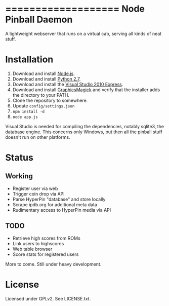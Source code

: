 ===================
Node Pinball Daemon
===================

A lightweight webserver that runs on a virtual cab, serving all kinds of neat
stuff.

Installation
============

1. Download and install [Node.js](http://nodejs.org/).
2. Download and install [Python 2.7](http://www.python.org/download/releases/2.7.3/).
3. Download and install the [Visual Studio 2010 Express](http://go.microsoft.com/?linkid=9709949).
4. Download and install [GraphicsMagick](http://www.graphicsmagick.org/download.html) and verify that the installer adds the directory to your PATH.
5. Clone the repository to somewhere.
6. Update `config/settings.json`
7. `npm install -d`
8. `node app.js`

Visual Studio is needed for compiling the dependencies, notably sqlite3, the
database engine. This concerns only Windows, but then all the pinball stuff
doesn't run on other platforms.

Status
======

Working
-------

* Register user via web
* Trigger coin drop via API
* Parse HyperPin "database" and store locally
* Scrape ipdb.org for additional meta data
* Rudimentary access to HyperPin media via API

TODO
----

* Retrieve high scores from ROMs
* Link users to highscores
* Web table browser
* Score stats for registered users

More to come. Still under heavy development.

License
=======

Licensed under GPLv2. See LICENSE.txt.
